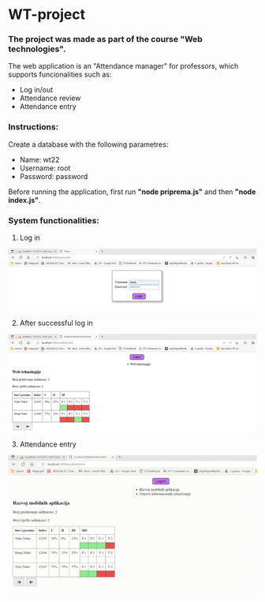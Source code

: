 # WT-project
<h3>The project was made as part of the course "Web technologies".</h3>
The web application is an "Attendance manager" for professors, which supports funcionalities such as: 

<ul>
<li>Log in/out</li>
<li>Attendance review</li>
<li>Attendance entry</li>
</ul>

<h3>Instructions:</h3>
Create a database with the following parametres: 
<ul>
<li>Name: wt22</li>
<li>Username: root</li>
<li>Password: password</li>
</ul>

Before running the application, first run <b>"node priprema.js"</b> and then <b>"node index.js"</b>.

<h3>System functionalities:</h3>

1. Log in
<img src="Videos/login.png">

2. After successful log in
<img src="Videos/afterLogin.png">

3. Attendance entry
<img src="Videos/Entry.gif">

